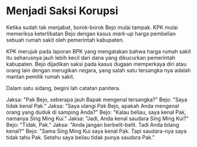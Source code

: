 # Menjadi Saksi Korupsi


Ketika sudah tak menjabat, borok-borok Bejo mulai tampak. KPK mulai memeriksa keterlibatan Bejo dengan kasus *mark-up* harga pembelian sebuah rumah sakit oleh pemerintah kabupaten. 

KPK merujuk pada laporan BPK yang mengatakan bahwa harga rumah sakit itu seharusnya jauh lebih kecil dari dana yang dikucurkan pemerintah kabupaten. Bejo dijadikan saksi pada kasus dugaan memperkaya diri atau orang lain dengan merugikan negara, yang salah satu tersangka nya adalah mantan pemilik rumah sakit.

Dalam satu sidang, begini lah catatan panitera.

Jaksa: "Pak Bejo, seberapa jauh Bapak mengenal tersangka?"
Bejo: "Saya tidak kenal Pak."
Jaksa: "Saya ulangi Pak Bejo, apakah Anda mengenal orang yang duduk di samping Anda?"
Bejo: "Kalau beliau, saya kenal Pak, namanya Sing Ming Kui."
Jaksa: "Jadi, Anda kenal saudara Sing Ming Kui?"
Bejo: "Tidak, Pak."
Jaksa: "Anda jangan berbelit-belit. Tadi Anda bilang kenal?"
Bejo: "Sama Sing Ming Kui saya kenal Pak. Tapi saudara-nya saya tidak tahu Pak. Setahu saya beliau tidak punya saudara Pak."
